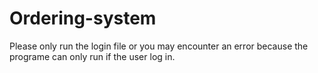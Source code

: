 # Ordering-system
Please only run the login file or you may encounter an error because the programe can only run if the user log in.
